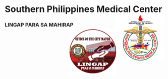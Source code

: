 Southern Philippines Medical Center <img src="https://github.com/JoshuaVincentSerentas2/itelective3-web/blob/main/spmc.jpg" width="150" height="150" align="right"> 
===========










### __LINGAP__ PARA SA MAHIRAP <img src="https://github.com/JoshuaVincentSerentas2/itelective3-web/blob/main/Lingap.jpg" width="150" height="150" align="right"> 


